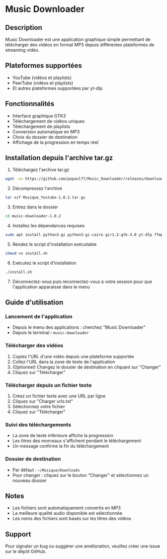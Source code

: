 # Music Downloader

## Description
Music Downloader est une application graphique simple permettant de télécharger des vidéos en format MP3 depuis différentes plateformes de streaming vidéo.

## Plateformes supportées
- YouTube (vidéos et playlists)
- PeerTube (vidéos et playlists)
- Et autres plateformes supportées par yt-dlp

## Fonctionnalités
- Interface graphique GTK3
- Téléchargement de vidéos uniques
- Téléchargement de playlists
- Conversion automatique en MP3
- Choix du dossier de destination
- Affichage de la progression en temps réel

## Installation depuis l'archive tar.gz

1. Téléchargez l'archive tar.gz
```bash
wget -nv https://github.com/popaul77/Music_Downloader/releases/download/Music_Downloader/Music_Downloader-1.0.3.tar.gz

```

2. Décompressez l'archive
```bash
tar xzf Musique_Youtube-1.0.2.tar.gz
```

3. Entrez dans le dossier
```bash
cd music-downloader-1.0.2
```

4. Installez les dépendances requises
```bash
sudo apt install python3-gi python3-gi-cairo gir1.2-gtk-3.0 yt-dlp ffmpeg
```

5. Rendez le script d'installation exécutable
```bash
chmod +x install.sh
```

6. Exécutez le script d'installation
```bash
./install.sh
```

7. Déconnectez-vous puis reconnectez-vous à votre session pour que l'application apparaisse dans le menu

## Guide d'utilisation

### Lancement de l'application
- Depuis le menu des applications : cherchez "Music Downloader"
- Depuis le terminal : `music-downloader`

### Télécharger des vidéos
1. Copiez l'URL d'une vidéo depuis une plateforme supportée
2. Collez l'URL dans la zone de texte de l'application
3. (Optionnel) Changez le dossier de destination en cliquant sur "Changer"
4. Cliquez sur "Télécharger"

### Télécharger depuis un fichier texte
1. Créez un fichier texte avec une URL par ligne
2. Cliquez sur "Charger urls.txt"
3. Sélectionnez votre fichier
4. Cliquez sur "Télécharger"

### Suivi des téléchargements
- La zone de texte inférieure affiche la progression
- Les titres des morceaux s'affichent pendant le téléchargement
- Un message confirme la fin du téléchargement

### Dossier de destination
- Par défaut : `~/Musique/Downloads`
- Pour changer : cliquez sur le bouton "Changer" et sélectionnez un nouveau dossier

## Notes
- Les fichiers sont automatiquement convertis en MP3
- La meilleure qualité audio disponible est sélectionnée
- Les noms des fichiers sont basés sur les titres des vidéos

## Support
Pour signaler un bug ou suggérer une amélioration, veuillez créer une issue sur le dépôt GitHub. 


